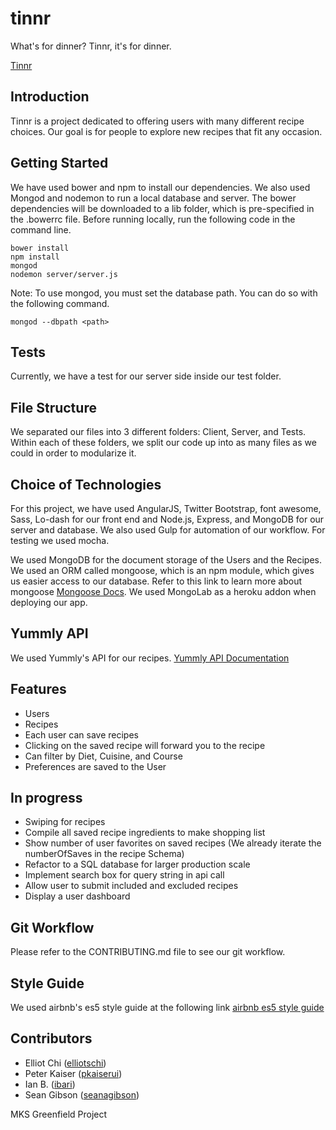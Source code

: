 # tinnr
What's for dinner?
Tinnr, it's for dinner.

[Tinnr](www.tinnr.com)

## Introduction

Tinnr is a project dedicated to offering users with many different recipe choices. Our goal is for people to explore new recipes that fit any occasion.

## Getting Started

We have used bower and npm to install our dependencies. We also used Mongod and nodemon to run a local database and server. The bower dependencies will be downloaded to a lib folder, which is pre-specified in the .bowerrc file. Before running locally, run the following code in the command line.
```
bower install
npm install
mongod
nodemon server/server.js
```

Note: To use mongod, you must set the database path. You can do so with the following command.
```
mongod --dbpath <path>
```

## Tests

Currently, we have a test for our server side inside our test folder.

## File Structure

We separated our files into 3 different folders: Client, Server, and Tests. Within each of these folders, we split our code up into as many files as we could in order to modularize it.

## Choice of Technologies

For this project, we have used AngularJS, Twitter Bootstrap, font awesome, Sass, Lo-dash for our front end and Node.js, Express, and MongoDB for our server and database. We also used Gulp for automation of our workflow. For testing we used mocha.

We used MongoDB for the document storage of the Users and the Recipes. We used an ORM called mongoose, which is an npm
module, which gives us easier access to our database. Refer to this link to learn more about mongoose [Mongoose Docs](http://mongoosejs.com/). We used MongoLab as a heroku addon when deploying our app.

## Yummly API
We used Yummly's API for our recipes.
[Yummly API Documentation](https://developer.yummly.com/documentation)

## Features
- Users
- Recipes
- Each user can save recipes
- Clicking on the saved recipe will forward you to the recipe
- Can filter by Diet, Cuisine, and Course
- Preferences are saved to the User

## In progress
- Swiping for recipes
- Compile all saved recipe ingredients to make shopping list
- Show number of user favorites on saved recipes (We already iterate the numberOfSaves in the recipe Schema)
- Refactor to a SQL database for larger production scale
- Implement search box for query string in api call
- Allow user to submit included and excluded recipes
- Display a user dashboard

## Git Workflow

Please refer to the CONTRIBUTING.md file to see our git workflow.

## Style Guide

We used airbnb's es5 style guide at the following link 
[airbnb es5 style guide](https://github.com/airbnb/javascript/tree/master/es5)

## Contributors
- Elliot Chi ([elliotschi](https://github.com/elliotschi))
- Peter Kaiser ([pkaiserui](https://github.com/pkaiserui))
- Ian B. ([ibari](https://github.com/ibari))
- Sean Gibson ([seanagibson](https://github.com/seanagibson))

MKS Greenfield Project
